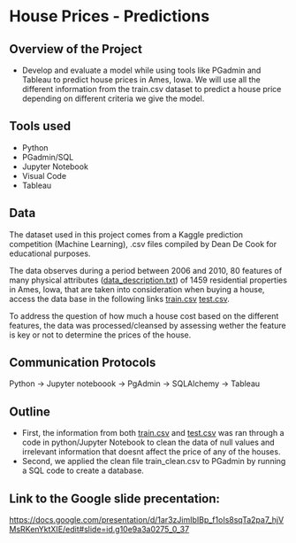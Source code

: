 # House Prices - Predictions

## Overview of the Project

  * Develop and evaluate a model while using tools like PGadmin and Tableau to predict house prices in Ames, Iowa. We will use all the different information from the train.csv dataset to predict a house price depending on different criteria we give the model.
  

## Tools used 

  * Python
  * PGadmin/SQL
  * Jupyter Notebook
  * Visual Code
  * Tableau

## Data
The dataset used in this project comes from a Kaggle prediction competition (Machine Learning), .csv files compiled by Dean De Cook for educational purposes. 

The data observes during a period between 2006 and 2010, 80 features of many physical attributes ([data_description.txt](https://github.com/JabboRamirez/BootCamp_Project/files/7867192/data_description.txt)) of 1459 residential properties in Ames, Iowa, that are taken into consideration when buying a house, access the data base in the following links [train.csv](https://github.com/JabboRamirez/BootCamp_Project/files/7867205/train.csv)
[test.csv](https://github.com/JabboRamirez/BootCamp_Project/files/7867206/test.csv). 

To address the question of how much a house cost based on the different features, the data was processed/cleansed by assessing wether the feature is key or not to determine  the prices of the house. 


## Communication Protocols

Python -> Jupyter noteboook -> PgAdmin -> SQLAlchemy -> Tableau

## Outline

* First, the information from both  [train.csv](https://github.com/JabboRamirez/BootCamp_Project/files/7867205/train.csv) and [test.csv](https://github.com/JabboRamirez/BootCamp_Project/files/7867206/test.csv) was ran through a code in python/Jupyter Notebook to clean the data of null values and irrelevant information that doesnt affect the price of any of the houses. 
* Second, we applied the clean file train_clean.csv to PGadmin by running a SQL code to create a database. 

## Link to the Google slide precentation:

https://docs.google.com/presentation/d/1ar3zJimIbIBp_f1oIs8sqTa2pa7_hjVMsRKenYktXIE/edit#slide=id.g10e9a3a0275_0_37


